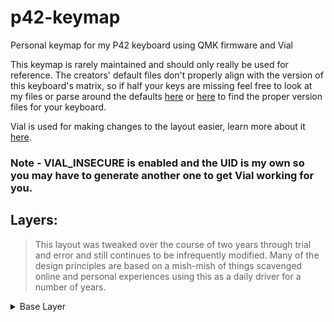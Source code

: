 # p42-keymap
Personal keymap for my P42 keyboard using QMK firmware and Vial

This keymap is rarely maintained and should only really be used for reference. The creators' default files don't properly align with the version of this keyboard's matrix, so if half your keys are missing feel free to look at my files or parse around the defaults [here](https://github.com/pabile/qmk_firmware/tree/pabile/keyboards/pabile/p42/promicro/ver2) or [here](https://drive.google.com/drive/folders/1rkiBh0U8NLGkn-gKoxOfk8Sw-qHc-75h) to find the proper version files for your keyboard.

Vial is used for making changes to the layout easier, learn more about it [here](https://get.vial.today/).
### Note - VIAL_INSECURE is enabled and the UID is my own so you may have to generate another one to get Vial working for you.

## Layers:
> This layout was tweaked over the course of two years through trial and error and still continues to be infrequently modified. Many of the design principles are based on a mish-mish of things scavenged online and personal experiences using this as a daily driver for a number of years.

<details>
    <summary>
        Base Layer
    </summary>

</details>
